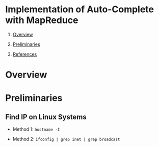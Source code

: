 # Implementation of Auto-Complete with MapReduce 

1. [Overview](#overview)

1. [Preliminaries](#preliminaries)


1. [References](#references)


# Overview 

# Preliminaries

## Find IP on Linux Systems

* Method 1: `hostname -I`

* Method 2: `ifconfig | grep inet | grep broadcast`
